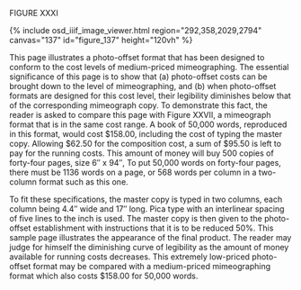 FIGURE XXXI 

{% include osd_iiif_image_viewer.html region="292,358,2029,2794" canvas="137" id="figure_137" height="120vh" %}

This page illustrates a photo-offset 
format that has been designed to conform to 
the cost levels of medium-priced mimeographing. The essential significance of 
this page is to show that (a) photo-offset 
costs can be brought down to the level of 
mimeographing, and (b) when photo-offset 
formats are designed for this cost level, 
their legibility diminishes below that of 
the corresponding mimeograph copy. To 
demonstrate this fact, the reader is asked 
to compare this page with Figure XXVII, a 
mimeograph format that is in the same cost 
range. A book of 50,000 words, reproduced 
in this format, would cost $158.00, including the cost of typing the master copy. Allowing $62.50 for the composition cost, a 
sum of $95.50 is left to pay for the running costs. This amount of money will buy 
500 copies of forty-four pages, size 6″ 
x 94″, To put 50,000 words on forty-four 
pages, there must be 1136 words on a page, 
or 568 words per column in a two-column 
format such as this one. 

To fit these specifications, the master copy is typed in two columns, each column being 4.4″ wide and 17″ long. Pica 
type with an interlinear spacing of five 
lines to the inch is used. The master copy 
is then given to the photo-offset establishment with instructions that it is to be 
reduced 50%. This sample page illustrates 
the appearance of the final product. The 
reader may judge for himself the diminishing curve of legibility as the amount of 
money available for running costs decreases. 
This extremely low-priced photo-offset format may be compared with a medium-priced 
mimeographing format which also costs 
$158.00 for 50,000 words. 
